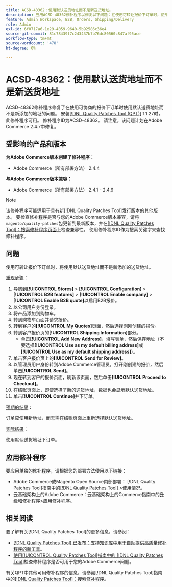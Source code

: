 ```yaml
---
title: ACSD-48362：使用默认送货地址而不是新送货地址。
description: 应用ACSD-48362修补程序以修复以下问题：在使用可转让报价下订单时，使用Adobe Commerce的默认送货地址而不是新送货地址。
feature: Admin Workspace, B2B, Orders, Shipping/Delivery
role: Admin
exl-id: 6f0717a6-1e29-4059-9640-5b92586c36e4
source-git-commit: 81c78439f7c243437b7b76dc80560c847af95ace
workflow-type: tm+mt
source-wordcount: '478'
ht-degree: 0%

---
```


# ACSD-48362：使用默认送货地址而不是新送货地址

ACSD-48362修补程序修复了在使用可协商的报价下订单时使用默认送货地址而不是新添加的地址的问题。 安装[[!DNL Quality Patches Tool (QPT)]](https://experienceleague.adobe.com/zh-hans/docs/commerce-knowledge-base/kb/announcements/commerce-announcements/magento-quality-patches-released-new-tool-to-self-serve-quality-patches) 1.1.27时，此修补程序可用。 修补程序ID为ACSD-48362。 请注意，该问题计划在Adobe Commerce 2.4.7中修复。

## 受影响的产品和版本

**为Adobe Commerce版本创建了修补程序：**

* Adobe Commerce（所有部署方法） 2.4.4

**与Adobe Commerce版本兼容：**

* Adobe Commerce（所有部署方法） 2.4.1 - 2.4.6

>[!NOTE]
>
>该修补程序可能适用于具有新[!DNL Quality Patches Tool]发行版本的其他版本。 要检查修补程序是否与您的Adobe Commerce版本兼容，请将`magento/quality-patches`包更新到最新版本，并在[[!DNL Quality Patches Tool]：搜索修补程序页面](https://experienceleague.adobe.com/tools/commerce-quality-patches/index.html?lang=zh-Hans)上检查兼容性。 使用修补程序ID作为搜索关键字来查找修补程序。

## 问题

使用可转让报价下订单时，将使用默认送货地址而不是新添加的送货地址。

<u>重现步骤</u>：

1. 导航到&#x200B;**[!UICONTROL Stores]** > **[!UICONTROL Configuration]** > **[!UICONTROL B2B features]** > **[!UICONTROL Enable company]** > **[!UICONTROL Enable B2B quote]**&#x200B;以启用B2B报价。
1. 以公司用户身份登录。
1. 将产品添加到购物车。
1. 转到购物车页面并请求报价。
1. 转到客户的&#x200B;**[!UICONTROL My Quotes]**&#x200B;页面，然后选择刚刚创建的报价。
1. 转到客户报价页的&#x200B;**[!UICONTROL Shipping Information]**&#x200B;部分。
   * 单击&#x200B;**[!UICONTROL Add New Address]**，填写表单，然后保存地址（不要选择&#x200B;**[!UICONTROL Use as my default billing address]**&#x200B;或&#x200B;**[!UICONTROL Use as my default shipping address]**）。
1. 单击客户报价页上的&#x200B;**[!UICONTROL Send for Review]**。
1. 以管理员用户身份转到Adobe Commerce管理员，打开刚创建的报价，然后单击&#x200B;**[!UICONTROL Send]**。
1. 现在转到客户的报价页面，刷新该页面，然后单击&#x200B;**[!UICONTROL Proceed to Checkout]**。
1. 在结账页面上，即使选择了新的送货地址，数据也会显示默认送货地址。
1. 单击&#x200B;**[!UICONTROL Continue]**&#x200B;并下订单。

<u>预期的结果</u>：

订单应使用新地址，而无需在结账页面上重新选择默认送货地址。

<u>实际结果</u>：

使用默认送货地址下订单。

## 应用修补程序

要应用单独的修补程序，请根据您的部署方法使用以下链接：

* Adobe Commerce或Magento Open Source内部部署： [!DNL Quality Patches Tool]指南中的[[!DNL Quality Patches Tool] >使用情况](/help/tools/quality-patches-tool/usage.md)。
* 云基础架构上的Adobe Commerce：云基础架构上的Commerce指南中的[升级和修补程序>应用修补程序](https://experienceleague.adobe.com/docs/commerce-cloud-service/user-guide/develop/upgrade/apply-patches.html?lang=zh-Hans)。 

## 相关阅读

要了解有关[!DNL Quality Patches Tool]的更多信息，请参阅：

* [[!DNL Quality Patches Tool] 已发布：支持知识库中用于自助提供高质量修补程序的新工具](https://experienceleague.adobe.com/zh-hans/docs/commerce-knowledge-base/kb/announcements/commerce-announcements/magento-quality-patches-released-new-tool-to-self-serve-quality-patches)。
* [使用[!UICONTROL Quality Patches Tool]指南中的 [!DNL Quality Patches Tool]](/help/tools/quality-patches-tool/patches-available-in-qpt/check-patch-for-magento-issue-with-magento-quality-patches.md)检查修补程序是否可用于您的Adobe Commerce问题。


有关QPT中其他可用修补程序的信息，请参阅[!DNL Quality Patches Tool]指南中的[[!DNL Quality Patches Tool]：搜索修补程序](https://experienceleague.adobe.com/tools/commerce-quality-patches/index.html?lang=zh-Hans)。
